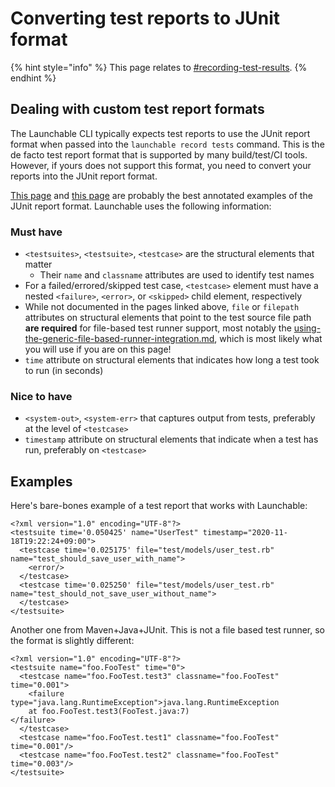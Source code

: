 # Converting test reports to JUnit format

{% hint style="info" %}
This page relates to [#recording-test-results](./#recording-test-results "mention").
{% endhint %}

## Dealing with custom test report formats

The Launchable CLI typically expects test reports to use the JUnit report format when passed into the `launchable record tests` command. This is the de facto test report format that is supported by many build/test/CI tools. However, if yours does not support this format, you need to convert your reports into the JUnit report format.

[This page](https://llg.cubic.org/docs/junit/) and [this page](https://help.catchsoftware.com/display/ET/JUnit+Format) are probably the best annotated examples of the JUnit report format. Launchable uses the following information:

### Must have

* `<testsuites>`, `<testsuite>`, `<testcase>` are the structural elements that matter
  * Their `name` and `classname` attributes are used to identify test names
* For a failed/errored/skipped test case, `<testcase>` element must have a nested `<failure>`, `<error>`, or `<skipped>` child element, respectively
* While not documented in the pages linked above, `file` or `filepath` attributes on structural elements that point to the test source file path **are required** for file-based test runner support, most notably the [using-the-generic-file-based-runner-integration.md](../resources/integrations/using-the-generic-file-based-runner-integration.md "mention"), which is most likely what you will use if you are on this page!
* `time` attribute on structural elements that indicates how long a test took to run (in seconds)

### Nice to have

* `<system-out>`, `<system-err>` that captures output from tests, preferably at the level of `<testcase>`
* `timestamp` attribute on structural elements that indicate when a test has run, preferably on `<testcase>`

## Examples

Here's bare-bones example of a test report that works with Launchable:

```markup
<?xml version="1.0" encoding="UTF-8"?>
<testsuite time='0.050425' name="UserTest" timestamp="2020-11-18T19:22:24+09:00">
  <testcase time='0.025175' file="test/models/user_test.rb" name="test_should_save_user_with_name">
    <error/>
  </testcase>
  <testcase time='0.025250' file="test/models/user_test.rb" name="test_should_not_save_user_without_name">
  </testcase>
</testsuite>
```

Another one from Maven+Java+JUnit. This is not a file based test runner, so the format is slightly different:

```markup
<?xml version="1.0" encoding="UTF-8"?>
<testsuite name="foo.FooTest" time="0">
  <testcase name="foo.FooTest.test3" classname="foo.FooTest" time="0.001">
    <failure type="java.lang.RuntimeException">java.lang.RuntimeException
    at foo.FooTest.test3(FooTest.java:7)
</failure>
  </testcase>
  <testcase name="foo.FooTest.test1" classname="foo.FooTest" time="0.001"/>
  <testcase name="foo.FooTest.test2" classname="foo.FooTest" time="0.003"/>
</testsuite>
```
